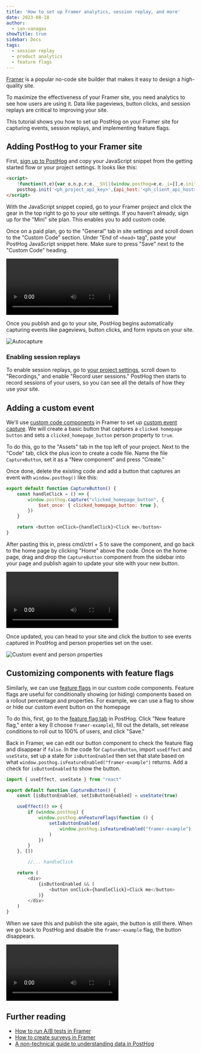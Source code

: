 ```yaml
---
title: 'How to set up Framer analytics, session replay, and more'
date: 2023-08-18
author:
  - ian-vanagas
showTitle: true
sidebar: Docs
tags:
  - session replay
  - product analytics
  - feature flags
---
```


[Framer](https://www.framer.com/) is a popular no-code site builder that makes it easy to design a high-quality site. 

To maximize the effectiveness of your Framer site, you need analytics to see how users are using it. Data like pageviews, button clicks, and session replays are critical to improving your site. 

This tutorial shows you how to set up PostHog on your Framer site for capturing events, session replays, and implementing feature flags.

## Adding PostHog to your Framer site

First, [sign up to PostHog](https://app.posthog.com/signup) and copy your JavaScript snippet from the getting started flow or your project settings. It looks like this:

```html
<script>
    !function(t,e){var o,n,p,r;e.__SV||(window.posthog=e,e._i=[],e.init=function(i,s,a){function g(t,e){var o=e.split(".");2==o.length&&(t=t[o[0]],e=o[1]),t[e]=function(){t.push([e].concat(Array.prototype.slice.call(arguments,0)))}}(p=t.createElement("script")).type="text/javascript",p.async=!0,p.src=s.api_host+"/static/array.js",(r=t.getElementsByTagName("script")[0]).parentNode.insertBefore(p,r);var u=e;for(void 0!==a?u=e[a]=[]:a="posthog",u.people=u.people||[],u.toString=function(t){var e="posthog";return"posthog"!==a&&(e+="."+a),t||(e+=" (stub)"),e},u.people.toString=function(){return u.toString(1)+".people (stub)"},o="capture identify alias people.set people.set_once set_config register register_once unregister opt_out_capturing has_opted_out_capturing opt_in_capturing reset isFeatureEnabled onFeatureFlags getFeatureFlag getFeatureFlagPayload reloadFeatureFlags group updateEarlyAccessFeatureEnrollment getEarlyAccessFeatures getActiveMatchingSurveys getSurveys".split(" "),n=0;n<o.length;n++)g(u,o[n]);e._i.push([i,s,a])},e.__SV=1)}(document,window.posthog||[]);
    posthog.init('<ph_project_api_key>',{api_host:'<ph_client_api_host>'})
</script>
```

With the JavaScript snippet copied, go to your Framer project and click the gear in the top right to go to your site settings. If you haven’t already, sign up for the "Mini" site plan. This enables you to add custom code.

Once on a paid plan, go to the "General" tab in site settings and scroll down to the "Custom Code" section. Under "End of `<head>` tag", paste your PostHog JavaScript snippet here. Make sure to press "Save" next to the "Custom Code" heading. 

![Script](https://res.cloudinary.com/dmukukwp6/video/upload/v1710055416/posthog.com/contents/images/tutorials/framer-analytics/script.mp4)

Once you publish and go to your site, PostHog begins automatically capturing events like pageviews, button clicks, and form inputs on your site.

![Autocapture](https://res.cloudinary.com/dmukukwp6/image/upload/v1710055416/posthog.com/contents/images/tutorials/framer-analytics/autocapture.png)

### Enabling session replays

To enable session replays, go to [your project settings](https://app.posthog.com/project/settings#recordings), scroll down to "Recordings," and enable "Record user sessions." PostHog then starts to record sessions of your users, so you can see all the details of how they use your site.

## Adding a custom event

We'll use [custom code components](https://www.framer.com/developers/#code-components) in Framer to set up [custom event capture](/docs/libraries/js#capturing-events). We will create a basic button that captures a `clicked homepage button`  and sets a `clicked_homepage_button` person property to `true`.

To do this, go to the "Assets" tab in the top left of your project. Next to the "Code" tab, click the plus icon to create a code file. Name the file `CaptureButton`, set it as a "New component" and press "Create."

Once done, delete the existing code and add a button that captures an event with `window.posthog()` like this:

```js
export default function CaptureButton() {
    const handleClick = () => {
        window.posthog.capture("clicked_homepage_button", {
            $set_once: { clicked_homepage_button: true },
        })
    }

    return <button onClick={handleClick}>Click me</button>
}
```

After pasting this in, press cmd/ctrl + S to save the component, and go back to the home page by clicking "Home" above the code. Once on the home page, drag and drop the `CaptureButton` component from the sidebar into your page and publish again to update your site with your new button.

![Framer button video](https://res.cloudinary.com/dmukukwp6/video/upload/v1710055416/posthog.com/contents/images/tutorials/framer-analytics/framer-button.mp4)

Once updated, you can head to your site and click the button to see events captured in PostHog and person properties set on the user.

![Custom event and person properties](https://res.cloudinary.com/dmukukwp6/image/upload/v1710055416/posthog.com/contents/images/tutorials/framer-analytics/person.png)

## Customizing components with feature flags

Similarly, we can use [feature flags](/docs/feature-flags) in our custom code components. Feature flags are useful for conditionally showing (or hiding) components based on a rollout percentage and properties. For example, we can use a flag to show or hide our custom event button on the homepage

To do this, first, go to the [feature flag tab](https://app.posthog.com/feature_flags) in PostHog. Click "New feature flag," enter a key (I choose `framer-example`), fill out the details, set release conditions to roll out to 100% of users, and click "Save."

Back in Framer, we can edit our button component to check the feature flag and disappear if `false`. In the code for `CaptureButton`, import `useEffect` and `useState`, set up a state for `isButtonEnabled` then set that state based on what `window.posthog.isFeatureEnabled("framer-example")` returns. Add a check for `isButtonEnabled` to show the button.

```js
import { useEffect, useState } from "react"

export default function CaptureButton() {
    const [isButtonEnabled, setIsButtonEnabled] = useState(true)

    useEffect(() => {
        if (window.posthog) {
            window.posthog.onFeatureFlags(function () {
                setIsButtonEnabled(
                    window.posthog.isFeatureEnabled("framer-example")
                )
            })
        }
    }, [])

		//... handleClick

    return (
        <div>
            {isButtonEnabled && (
                <button onClick={handleClick}>Click me</button>
            )}
        </div>
    )
}
```

When we save this and publish the site again, the button is still there. When we go back to PostHog and disable the `framer-example` flag, the button disappears.

![Feature flag video](https://res.cloudinary.com/dmukukwp6/video/upload/v1710055416/posthog.com/contents/images/tutorials/framer-analytics/flag.mp4)

## Further reading

- [How to run A/B tests in Framer](/tutorials/framer-ab-tests)
- [How to create surveys in Framer](/tutorials/framer-surveys)
- [A non-technical guide to understanding data in PostHog](/tutorials/non-technical-guide-to-data)
